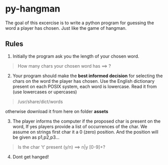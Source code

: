 # py-hangman

The goal of this excercise is to write a python program for guessing the word a player has chosen. Just like the game of hangman.

## Rules
1. Initially the program ask you the length of your chosen word.
> How many chars your chosen word has ==> ?
2. Your program should make the **best informed decision** for selecting the chars on the word the  player has chosen. Use the English dictionary present on each POSIX system, each word is lowercase. Read it from (use lowercases or upercases)
> /usr/share/dict/words

otherwise download it from here on folder **assets**

3. The player informs the computer if the proposed char is present on the word, If yes players provide a list of occurrences of the char. We assume on strings first char it a 0 (zero) position. And the position will be given as p1,p2,p3...
> Is the char 't' present (y/n) ==> n|y [0-9]+?
4. Dont get hanged!
